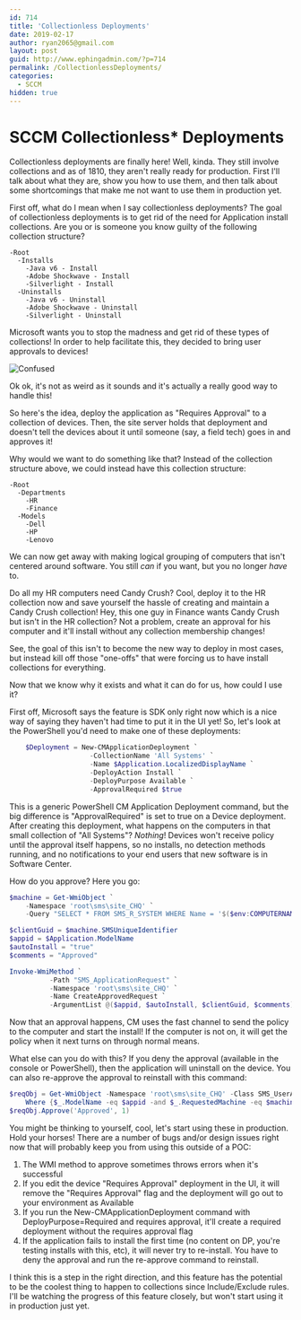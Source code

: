 ```yaml
---
id: 714
title: 'Collectionless Deployments'
date: 2019-02-17
author: ryan2065@gmail.com
layout: post
guid: http://www.ephingadmin.com/?p=714
permalink: /CollectionlessDeployments/
categories:
  - SCCM
hidden: true
---
```


# SCCM Collectionless* Deployments

Collectionless deployments are finally here! Well, kinda. They still involve collections and as of 1810, they aren't really ready for production. First I'll talk about what they are, show you how to use them, and then talk about some shortcomings that make me not want to use them in production yet.

First off, what do I mean when I say collectionless deployments? The goal of collectionless deployments is to get rid of the need for Application install collections. Are you or is someone you know guilty of the following collection structure?

```text
-Root
  -Installs
    -Java v6 - Install
    -Adobe Shockwave - Install
    -Silverlight - Install
  -Uninstalls
    -Java v6 - Uninstall
    -Adobe Shockwave - Uninstall
    -Silverlight - Uninstall
```

Microsoft wants you to stop the madness and get rid of these types of collections! In order to help facilitate this, they decided to bring user approvals to devices!

![Confused](https://media.giphy.com/media/h4Z6RfuQycdiM/giphy.gif)

Ok ok, it's not as weird as it sounds and it's actually a really good way to handle this!

So here's the idea, deploy the application as "Requires Approval" to a collection of devices. Then, the site server holds that deployment and doesn't tell the devices about it until someone (say, a field tech) goes in and approves it! 

Why would we want to do something like that? Instead of the collection structure above, we could instead have this collection structure:

```text
-Root
  -Departments
    -HR
    -Finance
  -Models
    -Dell
    -HP
    -Lenovo
```

We can now get away with making logical grouping of computers that isn't centered around software. You still *can* if you want, but you no longer *have* to.

Do all my HR computers need Candy Crush? Cool, deploy it to the HR collection now and save yourself the hassle of creating and maintain a Candy Crush collection! Hey, this one guy in Finance wants Candy Crush but isn't in the HR collection? Not a problem, create an approval for his computer and it'll install without any collection membership changes!

See, the goal of this isn't to become the new way to deploy in most cases, but instead kill off those "one-offs" that were forcing us to have install collections for everything.

Now that we know why it exists and what it can do for us, how could I use it?

First off, Microsoft says the feature is SDK only right now which is a nice way of saying they haven't had time to put it in the UI yet! So, let's look at the PowerShell you'd need to make one of these deployments:

```PowerShell
    $Deployment = New-CMApplicationDeployment `
                    -CollectionName 'All Systems' `
                    -Name $Application.LocalizedDisplayName `
                    -DeployAction Install `
                    -DeployPurpose Available `
                    -ApprovalRequired $true
```

This is a generic PowerShell CM Application Deployment command, but the big difference is "ApprovalRequired" is set to true on a Device deployment. After creating this deployment, what happens on the computers in that small collection of "All Systems"? *Nothing*! Devices won't receive policy until the approval itself happens, so no installs, no detection methods running, and no notifications to your end users that new software is in Software Center.

How do you approve? Here you go:

```PowerShell
$machine = Get-WmiObject `
    -Namespace 'root\sms\site_CHQ' `
    -Query "SELECT * FROM SMS_R_SYSTEM WHERE Name = '$($env:COMPUTERNAME)'"

$clientGuid = $machine.SMSUniqueIdentifier
$appid = $Application.ModelName
$autoInstall = "true"
$comments = "Approved"

Invoke-WmiMethod `
          -Path "SMS_ApplicationRequest" `
          -Namespace 'root\sms\site_CHQ' `
          -Name CreateApprovedRequest `
          -ArgumentList @($appid, $autoInstall, $clientGuid, $comments)
```

Now that an approval happens, CM uses the fast channel to send the policy to the computer and start the install! If the computer is not on, it will get the policy when it next turns on through normal means.

What else can you do with this? If you deny the approval (available in the console or PowerShell), then the application will uninstall on the device. You can also re-approve the approval to reinstall with this command:

```PowerShell
$reqObj = Get-WmiObject -Namespace 'root\sms\site_CHQ' -Class SMS_UserApplicationRequest | `
    Where {$_.ModelName -eq $appid -and $_.RequestedMachine -eq $machinename }
$reqObj.Approve('Approved', 1)
```

You might be thinking to yourself, cool, let's start using these in production. Hold your horses! There are a number of bugs and/or design issues right now that will probably keep you from using this outside of a POC:

1) The WMI method to approve sometimes throws errors when it's successful
2) If you edit the device "Requires Approval" deployment in the UI, it will remove the "Requires Approval" flag and the deployment will go out to your environment as Available
3) If you run the New-CMApplicationDeployment command with DeployPurpose=Required and requires approval, it'll create a required deployment without the requires approval flag
4) If the application fails to install the first time (no content on DP, you're testing installs with this, etc), it will never try to re-install. You have to deny the approval and run the re-approve command to reinstall.

I think this is a step in the right direction, and this feature has the potential to be the coolest thing to happen to collections since Include/Exclude rules. I'll be watching the progress of this feature closely, but won't start using it in production just yet.

